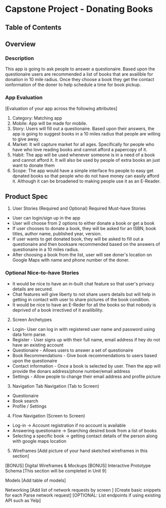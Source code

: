 # Capstone Project - Donating Books

## Table of Contents

## Overview

### Description
This app is going to ask people to answer a questionaire. Based upon the questionaire users are recommended a list of books that are availible for donation in 10 mile radius. Once they choose a book they get the contact ionformation of the doner to help schedule a time for book pickup.

### App Evaluation
[Evaluation of your app across the following attributes]

1. Category: Matching app
2. Mobile: App will be made for mobile.
3. Story: Users will fill out a questionaire. Based upon their answers, the app is going to suggest books in a 10 miles radius that people are willing to give away.
4. Market: It will capture market for all ages. Specifically for people who have who love reading books and cannot afford a papercopy of it.
5. Habit: The app will be used whenever someone is in a need of a book and cannot afford it. It will also be used by people of extra books an just want to donate them
6. Scope: The app would have a simple interface fro people to easy get dpnated books so that people who do not have money can easily afford it. Although it can be broadened to making people use it as an E-Reader.

## Product Spec

1. User Stories (Required and Optional)
Required Must-have Stories
* User can login/sign up in the app
* User will choose from 2 options to either donate a book or get a book
* If user chooses to donate a book, they will be asked for an ISBN, book titles, author name, published year, version.
* If user wants to get donated book, they will be asked to fill out a questionaire and then booksare recommended based on the answers of questionaire in a 10 miles radius.
* After choosing a book from the list, user will see doner's location on Google Maps with name and phone number of the doner.

### Optional Nice-to-have Stories
* It would be nice to have an in-built chat feature so that user's privacy details are secured.
* Chat features will give liberty to not share users details but will help in getting in contact with user to share pictures of the book condition.
* It would be nice to have an E-Reder for all the books so that nobody is deprived of a book irrectived of it availibility.

2. Screen Archetypes
* Login- User can log in with registered user name and password using data form parse.
* Register - User signs up with their full name, email address if hey do not have an existing account
* Questionaire - Allows users to answer a set of questionaire
* Book Recommendations - Give book recommendations to users based upon the questionaire
* Contact information - Once a book is selected by user. Then the app will provide the donars address/phone number/email address
* Settings - Allow people to change their email address and profile picture

3. Navigation
Tab Navigation (Tab to Screen)

* Questionaire
* Book search
* Profile / Settings

4. Flow Navigation (Screen to Screen)

* Log-in -> Account registration if no account is available
* Answering questionaire -> Searching desired book from a list of books
* Selecting a specific book -> getting contact details of the person along with google maps location

5. Wireframes
[Add picture of your hand sketched wireframes in this section]


[BONUS] Digital Wireframes & Mockups
[BONUS] Interactive Prototype
Schema
[This section will be completed in Unit 9]

Models
[Add table of models]

Networking
[Add list of network requests by screen ]
[Create basic snippets for each Parse network request]
[OPTIONAL: List endpoints if using existing API such as Yelp]
